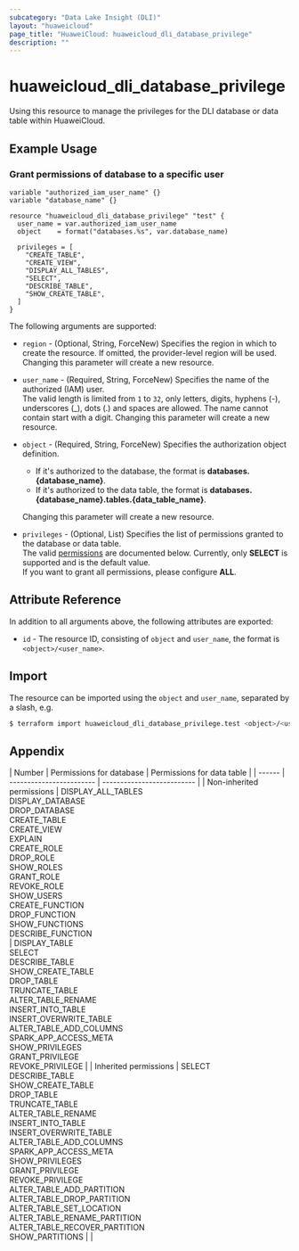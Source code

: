 ```yaml
---
subcategory: "Data Lake Insight (DLI)"
layout: "huaweicloud"
page_title: "HuaweiCloud: huaweicloud_dli_database_privilege"
description: ""
---
```


# huaweicloud_dli_database_privilege

Using this resource to manage the privileges for the DLI database or data table within HuaweiCloud.

## Example Usage

### Grant permissions of database to a specific user

```hcl
variable "authorized_iam_user_name" {}
variable "database_name" {}

resource "huaweicloud_dli_database_privilege" "test" {
  user_name = var.authorized_iam_user_name
  object    = format("databases.%s", var.database_name)

  privileges = [
    "CREATE_TABLE",
    "CREATE_VIEW",
    "DISPLAY_ALL_TABLES",
    "SELECT",
    "DESCRIBE_TABLE",
    "SHOW_CREATE_TABLE",
  ]
}
```

The following arguments are supported:

* `region` - (Optional, String, ForceNew) Specifies the region in which to create the resource.
  If omitted, the provider-level region will be used. Changing this parameter will create a new resource.

* `user_name` - (Required, String, ForceNew) Specifies the name of the authorized (IAM) user.  
  The valid length is limited from `1` to `32`, only letters, digits, hyphens (-), underscores (_), dots (.) and spaces
  are allowed. The name cannot contain start with a digit.
  Changing this parameter will create a new resource.

* `object` - (Required, String, ForceNew) Specifies the authorization object definition.
  + If it's authorized to the database, the format is **databases.{database_name}**.
  + If it's authorized to the data table, the format is **databases.{database_name}.tables.{data_table_name}**.

  Changing this parameter will create a new resource.

* `privileges` - (Optional, List) Specifies the list of permissions granted to the database or data table.  
  The valid [permissions](#permissions_for_database_and_table) are documented below.
  Currently, only **SELECT** is supported and is the default value.  
  If you want to grant all permissions, please configure **ALL**.

## Attribute Reference

In addition to all arguments above, the following attributes are exported:

* `id` - The resource ID, consisting of `object` and `user_name`, the format is `<object>/<user_name>`.

## Import

The resource can be imported using the `object` and `user_name`, separated by a slash, e.g.

```bash
$ terraform import huaweicloud_dli_database_privilege.test <object>/<user_name>
```

## Appendix

<a name="permissions_for_database_and_table"></a>
| Number | Permissions for database | Permissions for data table |
| ------ | ------------------------ | -------------------------- |
| Non-inherited permissions | DISPLAY_ALL_TABLES<br>DISPLAY_DATABASE<br>DROP_DATABASE<br>CREATE_TABLE<br>CREATE_VIEW<br>EXPLAIN<br>CREATE_ROLE<br>DROP_ROLE<br>SHOW_ROLES<br>GRANT_ROLE<br>REVOKE_ROLE<br>SHOW_USERS<br>CREATE_FUNCTION<br>DROP_FUNCTION<br>SHOW_FUNCTIONS<br>DESCRIBE_FUNCTION<br> | DISPLAY_TABLE<br>SELECT<br>DESCRIBE_TABLE<br>SHOW_CREATE_TABLE<br>DROP_TABLE<br>TRUNCATE_TABLE<br>ALTER_TABLE_RENAME<br>INSERT_INTO_TABLE<br>INSERT_OVERWRITE_TABLE<br>ALTER_TABLE_ADD_COLUMNS<br>SPARK_APP_ACCESS_META<br>SHOW_PRIVILEGES<br>GRANT_PRIVILEGE<br>REVOKE_PRIVILEGE |
| Inherited permissions | SELECT<br>DESCRIBE_TABLE<br>SHOW_CREATE_TABLE<br>DROP_TABLE<br>TRUNCATE_TABLE<br>ALTER_TABLE_RENAME<br>INSERT_INTO_TABLE<br>INSERT_OVERWRITE_TABLE<br>ALTER_TABLE_ADD_COLUMNS<br>SPARK_APP_ACCESS_META<br>SHOW_PRIVILEGES<br>GRANT_PRIVILEGE<br>REVOKE_PRIVILEGE<br>ALTER_TABLE_ADD_PARTITION<br>ALTER_TABLE_DROP_PARTITION<br>ALTER_TABLE_SET_LOCATION<br>ALTER_TABLE_RENAME_PARTITION<br>ALTER_TABLE_RECOVER_PARTITION<br>SHOW_PARTITIONS |  |
